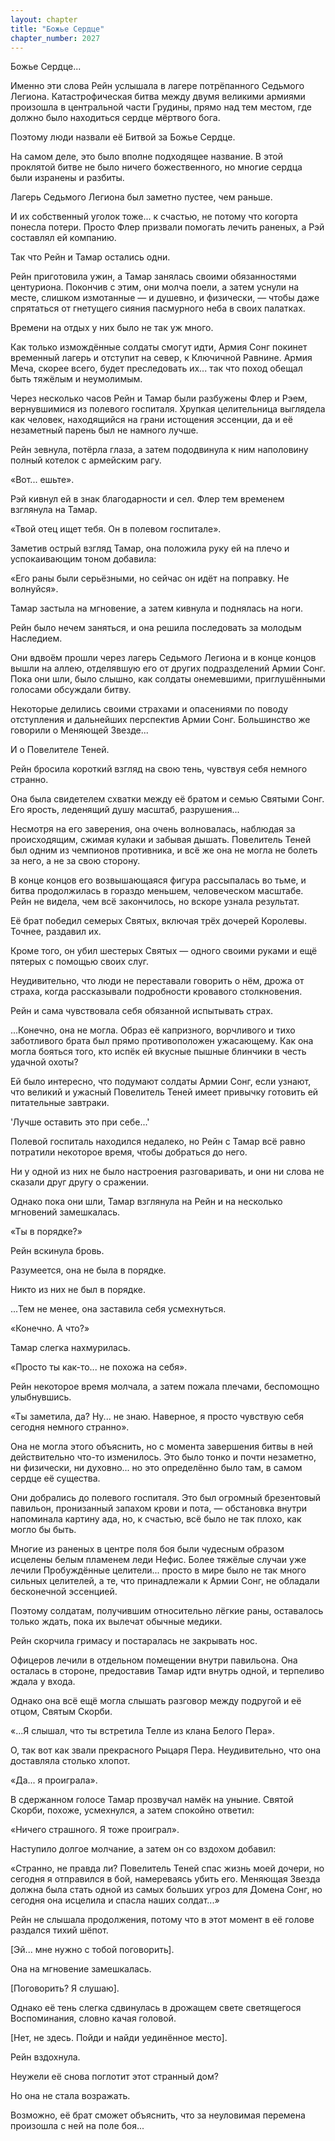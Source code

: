 ```yaml
---
layout: chapter
title: "Божье Сердце"
chapter_number: 2027
---
```




Божье Сердце...

Именно эти слова Рейн услышала в лагере потрёпанного Седьмого Легиона. Катастрофическая битва между двумя великими армиями произошла в центральной части Грудины, прямо над тем местом, где должно было находиться сердце мёртвого бога.

Поэтому люди назвали её Битвой за Божье Сердце.

На самом деле, это было вполне подходящее название. В этой проклятой битве не было ничего божественного, но многие сердца были изранены и разбиты.

Лагерь Седьмого Легиона был заметно пустее, чем раньше.

И их собственный уголок тоже... к счастью, не потому что когорта понесла потери. Просто Флер призвали помогать лечить раненых, а Рэй составлял ей компанию.

Так что Рейн и Тамар остались одни.

Рейн приготовила ужин, а Тамар занялась своими обязанностями центуриона. Покончив с этим, они молча поели, а затем уснули на месте, слишком измотанные — и душевно, и физически, — чтобы даже спрятаться от гнетущего сияния пасмурного неба в своих палатках.

Времени на отдых у них было не так уж много.

Как только измождённые солдаты смогут идти, Армия Сонг покинет временный лагерь и отступит на север, к Ключичной Равнине. Армия Меча, скорее всего, будет преследовать их... так что поход обещал быть тяжёлым и неумолимым.

Через несколько часов Рейн и Тамар были разбужены Флер и Рэем, вернувшимися из полевого госпиталя. Хрупкая целительница выглядела как человек, находящийся на грани истощения эссенции, да и её незаметный парень был не намного лучше.

Рейн зевнула, потёрла глаза, а затем пододвинула к ним наполовину полный котелок с армейским рагу.

«Вот... ешьте».

Рэй кивнул ей в знак благодарности и сел. Флер тем временем взглянула на Тамар.

«Твой отец ищет тебя. Он в полевом госпитале».

Заметив острый взгляд Тамар, она положила руку ей на плечо и успокаивающим тоном добавила:

«Его раны были серьёзными, но сейчас он идёт на поправку. Не волнуйся».

Тамар застыла на мгновение, а затем кивнула и поднялась на ноги.

Рейн было нечем заняться, и она решила последовать за молодым Наследием.

Они вдвоём прошли через лагерь Седьмого Легиона и в конце концов вышли на аллею, отделявшую его от других подразделений Армии Сонг. Пока они шли, было слышно, как солдаты онемевшими, приглушёнными голосами обсуждали битву.

Некоторые делились своими страхами и опасениями по поводу отступления и дальнейших перспектив Армии Сонг. Большинство же говорили о Меняющей Звезде...

И о Повелителе Теней.

Рейн бросила короткий взгляд на свою тень, чувствуя себя немного странно.

Она была свидетелем схватки между её братом и семью Святыми Сонг. Его ярость, леденящий душу масштаб, разрушения...

Несмотря на его заверения, она очень волновалась, наблюдая за происходящим, сжимая кулаки и забывая дышать. Повелитель Теней был одним из чемпионов противника, и всё же она не могла не болеть за него, а не за свою сторону.

В конце концов его возвышающаяся фигура рассыпалась во тьме, и битва продолжилась в гораздо меньшем, человеческом масштабе. Рейн не видела, чем всё закончилось, но вскоре узнала результат.

Её брат победил семерых Святых, включая трёх дочерей Королевы. Точнее, раздавил их.

Кроме того, он убил шестерых Святых — одного своими руками и ещё пятерых с помощью своих слуг.

Неудивительно, что люди не переставали говорить о нём, дрожа от страха, когда рассказывали подробности кровавого столкновения.

Рейн и сама чувствовала себя обязанной испытывать страх.

...Конечно, она не могла. Образ её капризного, ворчливого и тихо заботливого брата был прямо противоположен ужасающему. Как она могла бояться того, кто испёк ей вкусные пышные блинчики в честь удачной охоты?

Ей было интересно, что подумают солдаты Армии Сонг, если узнают, что великий и ужасный Повелитель Теней имеет привычку готовить ей питательные завтраки.

'Лучше оставить это при себе...'

Полевой госпиталь находился недалеко, но Рейн с Тамар всё равно потратили некоторое время, чтобы добраться до него.

Ни у одной из них не было настроения разговаривать, и они ни слова не сказали друг другу о сражении.

Однако пока они шли, Тамар взглянула на Рейн и на несколько мгновений замешкалась.

«Ты в порядке?»

Рейн вскинула бровь.

Разумеется, она не была в порядке.

Никто из них не был в порядке.

...Тем не менее, она заставила себя усмехнуться.

«Конечно. А что?»

Тамар слегка нахмурилась.

«Просто ты как-то... не похожа на себя».

Рейн некоторое время молчала, а затем пожала плечами, беспомощно улыбнувшись.

«Ты заметила, да? Ну... не знаю. Наверное, я просто чувствую себя сегодня немного странно».

Она не могла этого объяснить, но с момента завершения битвы в ней действительно что-то изменилось. Это было тонко и почти незаметно, ни физически, ни духовно... но это определённо было там, в самом сердце её существа.

Они добрались до полевого госпиталя. Это был огромный брезентовый павильон, пронизанный запахом крови и пота, — обстановка внутри напоминала картину ада, но, к счастью, всё было не так плохо, как могло бы быть.

Многие из раненых в центре поля боя были чудесным образом исцелены белым пламенем леди Нефис. Более тяжёлые случаи уже лечили Пробуждённые целители... просто в мире было не так много сильных целителей, а те, что принадлежали к Армии Сонг, не обладали бесконечной эссенцией.

Поэтому солдатам, получившим относительно лёгкие раны, оставалось только ждать, пока их вылечат обычные медики.

Рейн скорчила гримасу и постаралась не закрывать нос.

Офицеров лечили в отдельном помещении внутри павильона. Она осталась в стороне, предоставив Тамар идти внутрь одной, и терпеливо ждала у входа.

Однако она всё ещё могла слышать разговор между подругой и её отцом, Святым Скорби.

«...Я слышал, что ты встретила Телле из клана Белого Пера».

О, так вот как звали прекрасного Рыцаря Пера. Неудивительно, что она доставляла столько хлопот.

«Да... я проиграла».

В сдержанном голосе Тамар прозвучал намёк на уныние. Святой Скорби, похоже, усмехнулся, а затем спокойно ответил:

«Ничего страшного. Я тоже проиграл».

Наступило долгое молчание, а затем он со вздохом добавил:

«Странно, не правда ли? Повелитель Теней спас жизнь моей дочери, но сегодня я отправился в бой, намереваясь убить его. Меняющая Звезда должна была стать одной из самых больших угроз для Домена Сонг, но сегодня она исцелила и спасла наших солдат...»

Рейн не слышала продолжения, потому что в этот момент в её голове раздался тихий шёпот.

[Эй... мне нужно с тобой поговорить].

Она на мгновение замешкалась.

[Поговорить? Я слушаю].

Однако её тень слегка сдвинулась в дрожащем свете светящегося Воспоминания, словно качая головой.

[Нет, не здесь. Пойди и найди уединённое место].

Рейн вздохнула.

Неужели её снова поглотит этот странный дом?

Но она не стала возражать.

Возможно, её брат сможет объяснить, что за неуловимая перемена произошла с ней на поле боя...

